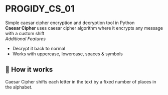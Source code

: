 # PROGIDY_CS_01
Simple caesar cipher encryption and decryption tool in Python
<br> <b> Caesar Cipher </b> uses caesar cipher algorithm where it encrypts any message with a custom shift
<br>
<i> Additional Features </i>
- Decrypt it back to normal
- Works with uppercase, lowercase, spaces & symbols

## 🧠 How it works
Caesar Cipher shifts each letter in the text by a fixed number of places in the alphabet.
